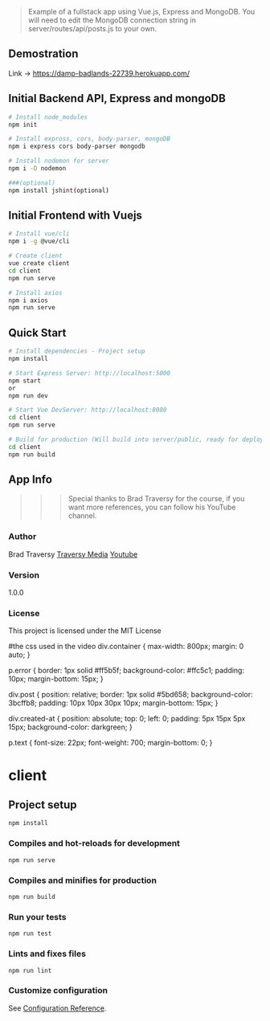 > Example of a fullstack app using Vue.js, Express and MongoDB. You will need to edit the MongoDB connection string in server/routes/api/posts.js to your own.

## Demostration
Link -> https://damp-badlands-22739.herokuapp.com/

## Initial Backend API, Express and mongoDB
```bash
# Install node_modules
npm init

# Install expross, cors, body-parser, mongoDB
npm i express cors body-parser mongodb

# Install nodemon for server
npm i -D nodemon

###(optional)
npm install jshint(optional)
```

## Initial Frontend with Vuejs
```bash
# Install vue/cli
npm i -g @vue/cli

# Create client
vue create client
cd client
npm run serve

# Install axios
npm i axios
npm run serve
```

## Quick Start

```bash
# Install dependencies - Project setup
npm install

# Start Express Server: http://localhost:5000
npm start
or
npm run dev

# Start Vue DevServer: http://localhost:8080
cd client
npm run serve

# Build for production (Will build into server/public, ready for deployment)
cd client
npm run build
```

## App Info
>>>Special thanks to Brad Traversy for the course, if you want more references, you can follow his YouTube channel.

### Author

Brad Traversy
[Traversy Media](http://www.traversymedia.com)
[Youtube](https://www.youtube.com/watch?v=j55fHUJqtyw)

### Version

1.0.0

### License

This project is licensed under the MIT License


#the css used in the video
div.container {
  max-width: 800px;
  margin: 0 auto;
}

p.error {
  border: 1px solid #ff5b5f;
  background-color: #ffc5c1;
  padding: 10px;
  margin-bottom: 15px;
}

div.post {
  position: relative;
  border: 1px solid #5bd658;
  background-color: 3bcffb8;
  padding: 10px 10px 30px 10px;
  margin-bottom: 15px;
}

div.created-at {
  position: absolute;
  top: 0;
  left: 0;
  padding: 5px 15px 5px 15px;
  background-color: darkgreen;
}

p.text {
  font-size: 22px;
  font-weight: 700;
  margin-bottom: 0;
}


# client

## Project setup
```
npm install
```

### Compiles and hot-reloads for development
```
npm run serve
```

### Compiles and minifies for production
```
npm run build
```

### Run your tests
```
npm run test
```

### Lints and fixes files
```
npm run lint
```

### Customize configuration
See [Configuration Reference](https://cli.vuejs.org/config/).

